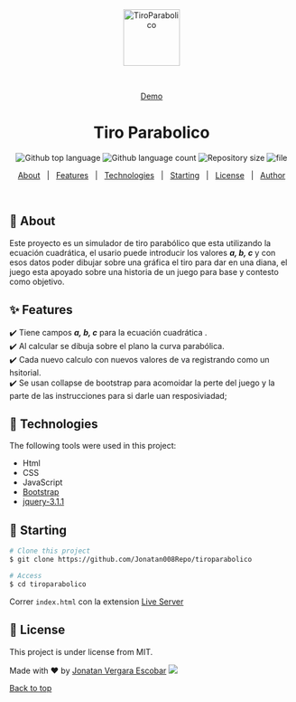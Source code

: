 <div align="center" id="top"> 
  <img src="https://jonatan008.com/assets/img/favicon.ico" alt="TiroParabolico" width="100"/>

  &#xa0;

  <a href="http://projects.jonatan008.com/tiroParabolico/">Demo</a>
</div>

<h1 align="center">Tiro Parabolico</h1>

<p align="center">
  <img alt="Github top language" src="https://img.shields.io/github/languages/top/Jonatan008Repo/tiroparabolico?color=56BEB8">

  <img alt="Github language count" src="https://img.shields.io/github/languages/count/Jonatan008Repo/tiroparabolico?color=56BEB8">

  <img alt="Repository size" src="https://img.shields.io/github/repo-size/Jonatan008Repo/tiroparabolico?color=56BEB8">
  
  <img alt="file" src="https://img.shields.io/github/directory-file-count/Jonatan008Repo/tiroparabolico?style=plastic" >
  
 

  <!--<img alt="License" src="https://img.shields.io/github/license/Jonatan008Repo/tiroparabolico?color=56BEB8">

   <img alt="Github issues" src="https://img.shields.io/github/issues/Jonatan008Repo/tiroparabolico?color=56BEB8" /> -->

  <!-- <img alt="Github forks" src="https://img.shields.io/github/forks/Jonatan008Repo/tiroparabolico?color=56BEB8" /> -->

  <!-- <img alt="Github stars" src="https://img.shields.io/github/stars/Jonatan008Repo/tiroparabolico?color=56BEB8" /> -->
</p>

<!-- Status -->

<!-- <h4 align="center"> 
	🚧  TiroParabolico 🚀 Under construction...  🚧
</h4> 

<hr> -->

<p align="center">
  <a href="#dart-about">About</a> &#xa0; | &#xa0; 
  <a href="#sparkles-features">Features</a> &#xa0; | &#xa0;
  <a href="#rocket-technologies">Technologies</a> &#xa0; | &#xa0;
  <a href="#checkered_flag-starting">Starting</a> &#xa0; | &#xa0;
  <a href="#memo-license">License</a> &#xa0; | &#xa0;
  <a href="https://github.com/Jonatan008Repo" target="_blank">Author</a>
</p>

<br>

## :dart: About ##
Este proyecto es un simulador de tiro parabólico que esta utilizando la ecuación cuadrática, el usario puede introducir los valores <b><i>a, b, c</i></b> y con esos datos poder dibujar sobre una gráfica el tiro para dar en una diana, el juego esta apoyado sobre una historia de un juego para base y contesto como objetivo.

## :sparkles: Features ##

:heavy_check_mark: Tiene campos <b><i>a, b, c</i></b> para la ecuación cuadrática .\
:heavy_check_mark: Al calcular se dibuja sobre el plano la curva parabólica.\
:heavy_check_mark: Cada nuevo calculo con nuevos valores de va registrando como un hsitorial.\
:heavy_check_mark: Se usan collapse de bootstrap para acomoidar la perte del juego y la parte de las instrucciones para si darle uan resposiviadad;

## :rocket: Technologies ##

The following tools were used in this project:
- Html
- CSS
- JavaScript
- [Bootstrap](https://getbootstrap.com/)
- [jquery-3.1.1](https://jquery.com/)





## :checkered_flag: Starting ##

```bash
# Clone this project
$ git clone https://github.com/Jonatan008Repo/tiroparabolico

# Access
$ cd tiroparabolico

```
Correr <code>index.html</code> con la extension [Live Server](https://github.com/ritwickdey/vscode-live-server)

## :memo: License ##

This project is under license from MIT.


Made with :heart: by <a href="https://github.com/Jonatan008Repo" target="_blank">Jonatan Vergara Escobar</a>
  <img src="https://img.shields.io/twitter/follow/_JONATAN008?style=social"> 
&#xa0;

<a href="#top">Back to top</a>
